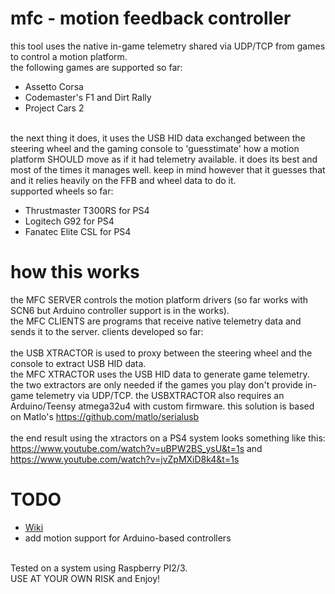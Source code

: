 # mfc - motion feedback controller

this tool uses the native in-game telemetry shared via UDP/TCP from games to control a motion platform.<br>
the following games are supported so far:

- Assetto Corsa<br>
- Codemaster's F1 and Dirt Rally<br>
- Project Cars 2
<br>
the next thing it does, it uses the USB HID data exchanged between the steering wheel and the gaming console to 'guesstimate' how a motion platform SHOULD move as if it had telemetry available. it does its best and most of the times it manages well. keep in mind however that it guesses that and it relies heavily on the FFB and wheel data to do it.
<br>supported wheels so far:

- Thrustmaster T300RS for PS4
- Logitech G92 for PS4
- Fanatec Elite CSL for PS4

# how this works

the MFC SERVER controls the motion platform drivers (so far works with SCN6 but Arduino controller support is in the works).<br>
the MFC CLIENTS are programs that receive native telemetry data and sends it to the server. clients developed so far:<br>
<br>
the USB XTRACTOR is used to proxy between the steering wheel and the console to extract USB HID data.<br>
the MFC XTRACTOR uses the USB HID data to generate game telemetry.<br>
the two extractors are only needed if the games you play don't provide in-game telemetry via UDP/TCP. the USBXTRACTOR also requires an Arduino/Teensy atmega32u4 with custom firmware. this solution is based on Matlo's https://github.com/matlo/serialusb<br>
<br>
the end result using the xtractors on a PS4 system looks something like this:<br>
https://www.youtube.com/watch?v=uBPW2BS_ysU&t=1s and https://www.youtube.com/watch?v=jvZpMXiD8k4&t=1s

# TODO

- <a href="https://github.com/lmirel/mfc/wiki">Wiki</a>
- add motion support for Arduino-based controllers

<br>Tested on a system using Raspberry PI2/3.
<br>
USE AT YOUR OWN RISK and Enjoy!
